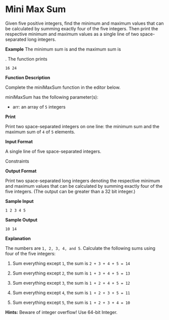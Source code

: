 # Mini Max Sum

Given five positive integers, find the minimum and maximum values that can be calculated by summing exactly four of the five integers. Then print the respective minimum and maximum values as a single line of two space-separated long integers.

**Example**
The minimum sum is and the maximum sum is

. The function prints
```
16 24
```

**Function Description**

Complete the miniMaxSum function in the editor below.

miniMaxSum has the following parameter(s):

* arr: an array of `5` integers

**Print**

Print two space-separated integers on one line: the minimum sum and the maximum sum of `4` of `5` elements.

**Input Format**

A single line of five space-separated integers.

Constraints

**Output Format**

Print two space-separated long integers denoting the respective minimum and maximum values that can be calculated by summing exactly four of the five integers. (The output can be greater than a 32 bit integer.)

**Sample Input**
```
1 2 3 4 5
```
**Sample Output**
```
10 14
```
**Explanation**

The numbers are ```1, 2, 3, 4, and 5```. Calculate the following sums using four of the five integers:

1. Sum everything except `1`, the sum is `2 + 3 + 4 + 5 = 14`

2. Sum everything except `2`, the sum is `1 + 3 + 4 + 5 = 13`

3. Sum everything except `3`, the sum is `1 + 2 + 4 + 5 = 12`

4. Sum everything except `4`, the sum is `1 + 2 + 3 + 5 = 11`

5. Sum everything except `5`, the sum is `1 + 2 + 3 + 4 = 10`

**Hints:** Beware of integer overflow! Use 64-bit Integer.